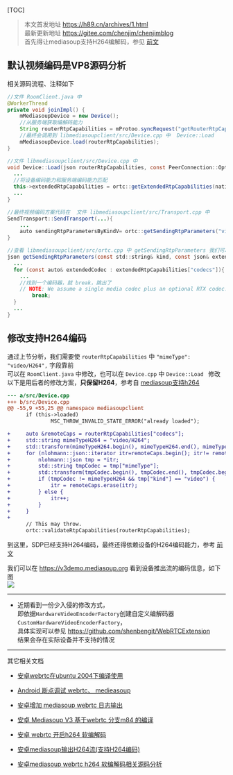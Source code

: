 
[TOC]


>本文首发地址 <https://h89.cn/archives/1.html>  
>最新更新地址 <https://gitee.com/chenjim/chenjimblog>  
>首先得让mediasoup支持H264编解码，参见 [前文](https://h89.cn/archives/6.html)  

## 默认视频编码是VP8源码分析  

相关源码流程、注释如下  
``` java
//文件 RoomClient.java 中 
@WorkerThread
private void joinImpl() {
    mMediasoupDevice = new Device();
    //从服务端获取编解码能力
    String routerRtpCapabilities = mProtoo.syncRequest("getRouterRtpCapabilities");
    //最终会调用到 libmediasoupclient/src/Device.cpp 中  Device::Load 
    mMediasoupDevice.load(routerRtpCapabilities);
}

//文件 libmediasoupclient/src/Device.cpp 中 
void Device::Load(json routerRtpCapabilities, const PeerConnection::Options* peerConnectionOptions){
  ...
  //将设备编码能力和服务端编码能力匹配
  this->extendedRtpCapabilities = ortc::getExtendedRtpCapabilities(nativeRtpCapabilities, routerRtpCapabilities);
  ...
}

//最终视频编码方案代码在  文件 libmediasoupclient/src/Transport.cpp 中 
SendTransport::SendTransport(...){
    ...
    auto sendingRtpParametersByKindV= ortc::getSendingRtpParameters("video", *extendedRtpCapabilities);
}

//查看 libmediasoupclient/src/ortc.cpp 中 getSendingRtpParameters 我们可以看到如下
json getSendingRtpParameters(const std::string& kind, const json& extendedRtpCapabilities){
  ...
  for (const auto& extendedCodec : extendedRtpCapabilities["codecs"]){
    ...
    //找到一个编码器，就 break，跳出了
    // NOTE: We assume a single media codec plus an optional RTX codec.
		break;
  }
  ...
}
```

## 修改支持H264编码
通过上节分析，我们需要使 `routerRtpCapabilities` 中 `"mimeType": "video/H264",` 字段靠前  
可以在 `RoomClient.java` 中修改，也可以在 `Device.cpp` 中 `Device::Load ` 修改  
以下是用后者的修改方案，**只保留H264**，参考自 [mediasoup支持h264](https://blog.csdn.net/thehunters/article/details/117472011)  
``` diff
--- a/src/Device.cpp
+++ b/src/Device.cpp
@@ -55,9 +55,25 @@ namespace mediasoupclient
      if (this->loaded)
              MSC_THROW_INVALID_STATE_ERROR("already loaded");

+     auto &remoteCaps = routerRtpCapabilities["codecs"];
+     std::string mimeTypeH264 = "video/H264";
+     std::transform(mimeTypeH264.begin(), mimeTypeH264.end(), mimeTypeH264.begin(), ::tolower);
+     for (nlohmann::json::iterator itr=remoteCaps.begin(); itr!= remoteCaps.end();) {
+         nlohmann::json tmp = *itr;
+         std::string tmpCodec = tmp["mimeType"];
+         std::transform(tmpCodec.begin(), tmpCodec.end(), tmpCodec.begin(), ::tolower);
+         if (tmpCodec != mimeTypeH264 && tmp["kind"] == "video") {
+             itr = remoteCaps.erase(itr);
+         } else {
+             itr++;
+         }
+     }
+
      // This may throw.
      ortc::validateRtpCapabilities(routerRtpCapabilities);


```


到这里，SDP已经支持H264编码，最终还得依赖设备的H264编码能力，参考 [前文](https://h89.cn/archives/6.html)   


我们可以在 <https://v3demo.mediasoup.org> 看到设备推出流的编码信息，如下图  
![](https://pic.chenjim.com/20210908101841.png-blog)  

---

- 近期看到一份少入侵的修改方式，  
  即依据`HardwareVideoEncoderFactory`创建自定义编解码器 `CustomHardwareVideoEncoderFactory`，  
  具体实现可以参见  <https://github.com/shenbengit/WebRTCExtension>   
  结果会存在实际设备并不支持的情况  


----
其它相关文档  

- [安卓webrtc在ubuntu 2004下编译使用](https://h89.cn/archives/235.html)

- [Android 断点调试 webrtc、 medieasoup](https://h89.cn/archives/248.html)  

- [安卓增加 mediasoup webrtc 日志输出](https://h89.cn/archives/246.html)  

- [安卓 Mediasoup V3 基于webrtc 分支m84 的编译](https://h89.cn/archives/245.html)

- [安卓 webrtc 开启h264 软编解码](https://h89.cn/archives/6.html)  

- [安卓mediasoup输出H264流(支持H264编码)](https://h89.cn/archives/1.html)  

- [安卓mediasoup webrtc h264 软编解码相关源码分析](https://h89.cn/archives/250.html)   
